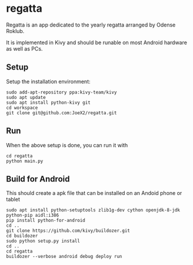 # regatta
Regatta is an app dedicated to the yearly regatta arranged by Odense Roklub. 

It is implemented in Kivy and should be runable on most Android hardware as well as PCs. 

## Setup
Setup the installation environment:
```
sudo add-apt-repository ppa:kivy-team/kivy
sudo apt update
sudo apt install python-kivy git
cd workspace
git clone git@github.com:JoeX2/regatta.git
```

## Run
When the above setup is done, you can run it with
```
cd regatta
python main.py
```

## Build for Android
This should create a apk file that can be installed on an Andoid phone or tablet
```
sudo apt install python-setuptools zlib1g-dev cython openjdk-8-jdk python-pip aidl:i386
pip install python-for-android
cd ..
git clone https://github.com/kivy/buildozer.git
cd buildozer
sudo python setup.py install
cd ..
cd regatta
buildozer --verbose android debug deploy run
```
